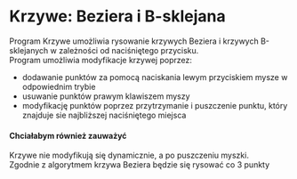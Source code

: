 # Krzywe: Beziera i  B-sklejana 
Program Krzywe umożliwia rysowanie krzywych Beziera i krzywych B-sklejanych w zależności od naciśniętego przycisku. </br>
Program umożliwia modyfikacje krzywej poprzez:
* dodawanie punktów za pomocą naciskania lewym przyciskiem mysze w odpowiednim trybie </br> 
* usuwanie punktów prawym klawiszem myszy </br>
* modyfikację punktów poprzez przytrzymanie i puszczenie punktu, który znajduje sie najbliższej naciśniętego miejsca </br>
<h4>Chciałabym również zauważyć</h4>
Krzywe nie modyfikują się dynamicznie, a po puszczeniu myszki. </br>
Zgodnie z algorytmem krzywa Beziera będzie się rysować co 3 punkty
